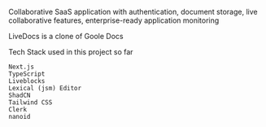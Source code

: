 Collaborative SaaS application with authentication, document storage, live collaborative features, enterprise-ready application monitoring

LiveDocs is a clone of Goole Docs

Tech Stack used in this project so far

    Next.js
    TypeScript
    Liveblocks
    Lexical (jsm) Editor
    ShadCN
    Tailwind CSS
    Clerk
    nanoid
